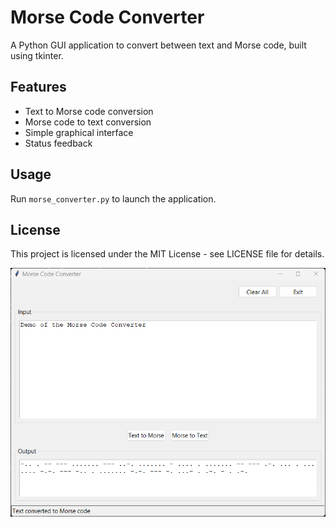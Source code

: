 # Morse Code Converter

A Python GUI application to convert between text and Morse code, built using tkinter.

## Features
- Text to Morse code conversion
- Morse code to text conversion
- Simple graphical interface
- Status feedback

## Usage
Run `morse_converter.py` to launch the application.

## License
This project is licensed under the MIT License - see LICENSE file for details.

![Morse Code Converter Interface](images/text_to_morse_screenshot.png)